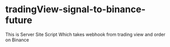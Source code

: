 # tradingView-signal-to-binance-future
 This is Server Site Script Which takes webhook from trading view and order on Binance
